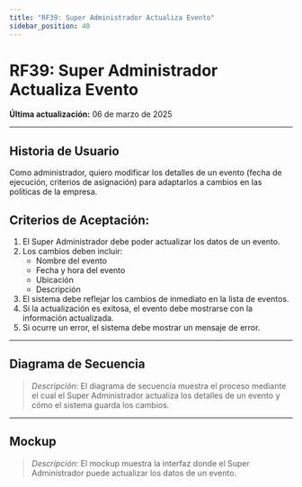 ```yaml
---
title: "RF39: Super Administrador Actualiza Evento"  
sidebar_position: 40
---
```


# RF39: Super Administrador Actualiza Evento  

**Última actualización:** 06 de marzo de 2025  

---

## Historia de Usuario  

Como administrador, quiero modificar los detalles de un evento (fecha de ejecución, criterios de asignación) para adaptarlos a cambios en las políticas de la empresa. 


## **Criterios de Aceptación:**  

1. El Super Administrador debe poder actualizar los datos de un evento.  
2. Los cambios deben incluir:  
   - Nombre del evento  
   - Fecha y hora del evento  
   - Ubicación  
   - Descripción  
3. El sistema debe reflejar los cambios de inmediato en la lista de eventos.  
4. Si la actualización es exitosa, el evento debe mostrarse con la información actualizada.  
5. Si ocurre un error, el sistema debe mostrar un mensaje de error.  

---

## **Diagrama de Secuencia**  

> *Descripción*: El diagrama de secuencia muestra el proceso mediante el cual el Super Administrador actualiza los detalles de un evento y cómo el sistema guarda los cambios.  

---

## **Mockup**  

> *Descripción*: El mockup muestra la interfaz donde el Super Administrador puede actualizar los datos de un evento.  
